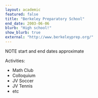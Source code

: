 ```yaml
---
layout: academic
featured: false
title: "Berkeley Preparatory School"
end_date: 2003-06-06
blurb: "High school!"
show_blurb: true
external: "http://www.berkeleyprep.org/"
---
```

NOTE start and end dates approximate

Activities:

 * Math Club
 * Colloquium
 * JV Soccer
 * JV Tennis
 * etc
